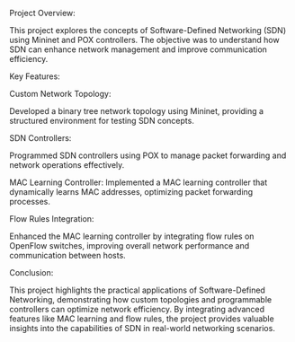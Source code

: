 Project Overview:

This project explores the concepts of Software-Defined Networking (SDN) using Mininet and POX controllers. The objective was to understand how SDN can enhance network management and improve communication efficiency.

Key Features:

Custom Network Topology:

Developed a binary tree network topology using Mininet, providing a structured environment for testing SDN concepts.

SDN Controllers:

Programmed SDN controllers using POX to manage packet forwarding and network operations effectively.

MAC Learning Controller:
Implemented a MAC learning controller that dynamically learns MAC addresses, optimizing packet forwarding processes.

Flow Rules Integration:

Enhanced the MAC learning controller by integrating flow rules on OpenFlow switches, improving overall network performance and communication between hosts.

Conclusion:

This project highlights the practical applications of Software-Defined Networking, demonstrating how custom topologies and programmable controllers can optimize network efficiency. By integrating advanced features like MAC learning and flow rules, the project provides valuable insights into the capabilities of SDN in real-world networking scenarios.

